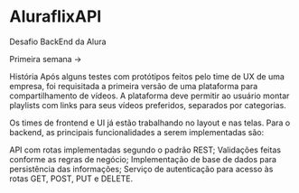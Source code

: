 # AluraflixAPI

Desafio BackEnd da Alura

Primeira semana ->

História
Após alguns testes com protótipos feitos pelo time de UX de uma empresa, foi requisitada a primeira versão de uma plataforma para compartilhamento de vídeos. A plataforma deve permitir ao usuário montar playlists com links para seus vídeos preferidos, separados por categorias.

Os times de frontend e UI já estão trabalhando no layout e nas telas. Para o backend, as principais funcionalidades a serem implementadas são:

API com rotas implementadas segundo o padrão REST;
Validações feitas conforme as regras de negócio;
Implementação de base de dados para persistência das informações;
Serviço de autenticação para acesso às rotas GET, POST, PUT e DELETE.

